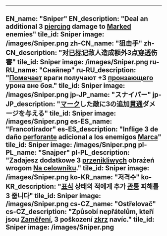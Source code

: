 ---

EN_name: "Sniper"
EN_description: "Deal an additional 3 <u>piercing</u> damage to <u>Marked</u> enemies"
tile_id: Sniper
image: /images/Sniper.png
zh-CN_name: "狙击手"
zh-CN_description: "对<u>已标记</u>敌人造成额外3点<u>穿透</u>伤害"
tile_id: Sniper
image: /images/Sniper.png
ru-RU_name: "Снайпер"
ru-RU_description: "<u>Помечает</u> враги получают +3 <u>пронзающего</u> урона вне боя."
tile_id: Sniper
image: /images/Sniper.png
jp-JP_name: "スナイパー"
jp-JP_description: "<u>マーク</u>した敵に3の追加<u>貫通</u>ダメージを与える"
tile_id: Sniper
image: /images/Sniper.png
es-ES_name: "Francotirador"
es-ES_description: "Inflige 3 de daño <u>perforante</u> adicional a los enemigos <u>Marca</u>"
tile_id: Sniper
image: /images/Sniper.png
pl-PL_name: "Snajper"
pl-PL_description: "Zadajesz dodatkowe 3 <u>przenikliwych</u> obrażeń wrogom <u>Na celowniku</u>."
tile_id: Sniper
image: /images/Sniper.png
ko-KR_name: "저격수"
ko-KR_description: "<u>표식</u> 상태의 적에게 추가 <u>관통</u> 피해를 3 줍니다"
tile_id: Sniper
image: /images/Sniper.png
cs-CZ_name: "Ostřelovač"
cs-CZ_description: "Způsobí nepřátelům, kteří jsou <u>Zaměření</u>, 3 poškození <u>zkrz</u> navíc."
tile_id: Sniper
image: /images/Sniper.png
---